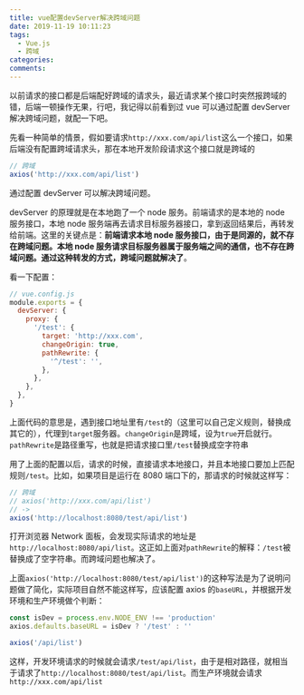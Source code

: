 ```yaml
---
title: vue配置devServer解决跨域问题
date: 2019-11-19 10:11:23
tags:
  - Vue.js
  - 跨域
categories: 
comments:
---
```


以前请求的接口都是后端配好跨域的请求头，最近请求某个接口时突然报跨域的错，后端一顿操作无果，行吧，我记得以前看到过 vue 可以通过配置 devServer 解决跨域问题，就配一下吧。

<!-- more -->

先看一种简单的情景，假如要请求`http://xxx.com/api/list`这么一个接口，如果后端没有配置跨域请求头，那在本地开发阶段请求这个接口就是跨域的

```javascript
// 跨域
axios('http://xxx.com/api/list')
```

通过配置 devServer 可以解决跨域问题。

devServer 的原理就是在本地跑了一个 node 服务。前端请求的是本地的 node 服务接口，本地 node 服务端再去请求目标服务器接口，拿到返回结果后，再转发给前端。这里的关键点是：**前端请求本地 node 服务接口，由于是同源的，就不存在跨域问题。本地 node 服务请求目标服务器属于服务端之间的通信，也不存在跨域问题。通过这种转发的方式，跨域问题就解决了**。

看一下配置：

```javascript
// vue.config.js
module.exports = {
  devServer: {
    proxy: {
      '/test': {
        target: 'http://xxx.com',
        changeOrigin: true,
        pathRewrite: {
          '^/test': '',
        },
      },
    },
  },
}
```

上面代码的意思是，遇到接口地址里有`/test`的（这里可以自己定义规则，替换成其它的），代理到`target`服务器。`changeOrigin`是跨域，设为`true`开启就行。`pathRewrite`是路径重写，也就是把请求接口里`/test`替换成空字符串

用了上面的配置以后，请求的时候，直接请求本地接口，并且本地接口要加上匹配规则`/test`。比如，如果项目是运行在 8080 端口下的，那请求的时候就这样写：

```javascript
// 跨域
// axios('http://xxx.com/api/list')
// ->
axios('http://localhost:8080/test/api/list')
```

打开浏览器 Network 面板，会发现实际请求的地址是`http://localhost:8080/api/list`。这正如上面对`pathRewrite`的解释：`/test`被替换成了空字符串。而跨域问题也解决了。

上面`axios('http://localhost:8080/test/api/list')`的这种写法是为了说明问题做了简化，实际项目自然不能这样写，应该配置 axios 的`baseURL`，并根据开发环境和生产环境做个判断：

```javascript
const isDev = process.env.NODE_ENV !== 'production'
axios.defaults.baseURL = isDev ? '/test' : ''

axios('/api/list')
```

这样，开发环境请求的时候就会请求`/test/api/list`，由于是相对路径，就相当于请求了`http://localhost:8080/test/api/list`。而生产环境就会请求`http://xxx.com/api/list`
